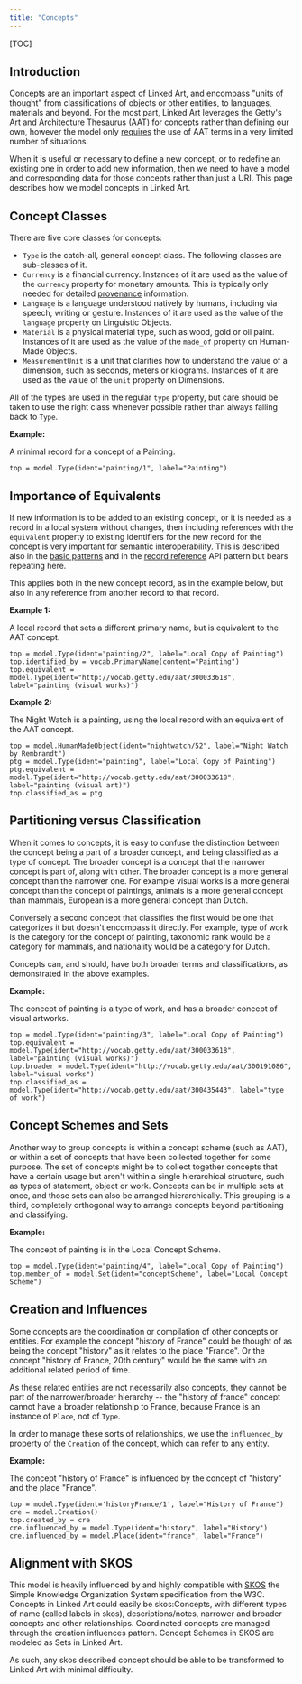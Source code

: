 ```yaml
---
title: "Concepts"
---
```


[TOC]

## Introduction

Concepts are an important aspect of Linked Art, and encompass "units of thought" from classifications of objects or other entities, to languages, materials and beyond. For the most part, Linked Art leverages the Getty's Art and Architecture Thesaurus (AAT) for concepts rather than defining our own, however the model only [requires](/model/vocab/required/) the use of AAT terms in a very limited number of situations.

When it is useful or necessary to define a new concept, or to redefine an existing one in order to add new information, then we need to have a model and corresponding data for those concepts rather than just a URI. This page describes how we model concepts in Linked Art.

## Concept Classes 

There are five core classes for concepts:

* `Type` is the catch-all, general concept class. The following classes are sub-classes of it.
* `Currency` is a financial currency. Instances of it are used as the value of the `currency` property for monetary amounts. This is typically only needed for detailed [provenance](/model/provenance/acquisitions/) information.
* `Language` is a language understood natively by humans, including via speech, writing or gesture. Instances of it are used as the value of the `language` property on Linguistic Objects.
* `Material` is a physical material type, such as wood, gold or oil paint. Instances of it are used as the value of the `made_of` property on Human-Made Objects.
* `MeasurementUnit` is a unit that clarifies how to understand the value of a dimension, such as seconds, meters or kilograms. Instances of it are used as the value of the `unit` property on Dimensions.

All of the types are used in the regular `type` property, but care should be taken to use the right class whenever possible rather than always falling back to `Type`.

__Example:__

A minimal record for a concept of a Painting.

```crom
top = model.Type(ident="painting/1", label="Painting")
```

## Importance of Equivalents

If new information is to be added to an existing concept, or it is needed as a record in a local system without changes, then including references with the `equivalent` property to existing identifiers for the new record for the concept is very important for semantic interoperability. This is described also in the [basic patterns](/model/base/#equivalent-data-uris) and in the [record reference](/api/1.0/shared/reference/) API pattern but bears repeating here.

This applies both in the new concept record, as in the example below, but also in any reference from another record to that record.

__Example 1:__

A local record that sets a different primary name, but is equivalent to the AAT concept.

```crom
top = model.Type(ident="painting/2", label="Local Copy of Painting")
top.identified_by = vocab.PrimaryName(content="Painting")
top.equivalent = model.Type(ident="http://vocab.getty.edu/aat/300033618", label="painting (visual works)")
```

__Example 2:__

The Night Watch is a painting, using the local record with an equivalent of the AAT concept.

```crom
top = model.HumanMadeObject(ident="nightwatch/52", label="Night Watch by Rembrandt")
ptg = model.Type(ident="painting", label="Local Copy of Painting")
ptg.equivalent = model.Type(ident="http://vocab.getty.edu/aat/300033618", label="painting (visual art)")
top.classified_as = ptg
```

## Partitioning versus Classification

When it comes to concepts, it is easy to confuse the distinction between the concept being a part of a broader concept, and being classified as a type of concept. The broader concept is a concept that the narrower concept is part of, along with other. The broader concept is a more general concept than the narrower one. For example visual works is a more general concept than the concept of paintings, animals is a more general concept than mammals, European is a more general concept than Dutch.

Conversely a second concept that classifies the first would be one that categorizes it but doesn't encompass it directly. For example, type of work is the category for the concept of painting, taxonomic rank would be a category for mammals, and nationality would be a category for Dutch.

Concepts can, and should, have both broader terms and classifications, as demonstrated in the above examples.

__Example:__

The concept of painting is a type of work, and has a broader concept of visual artworks.

```crom
top = model.Type(ident="painting/3", label="Local Copy of Painting")
top.equivalent = model.Type(ident="http://vocab.getty.edu/aat/300033618", label="painting (visual works)")
top.broader = model.Type(ident="http://vocab.getty.edu/aat/300191086", label="visual works")
top.classified_as = model.Type(ident="http://vocab.getty.edu/aat/300435443", label="type of work")
```

## Concept Schemes and Sets

Another way to group concepts is within a concept scheme (such as AAT), or within a set of concepts that have been collected together for some purpose. The set of concepts might be to collect together concepts that have a certain usage but aren't within a single hierarchical structure, such as types of statement, object or work. Concepts can be in multiple sets at once, and those sets can also be arranged hierarchically.  This grouping is a third, completely orthogonal way to arrange concepts beyond partitioning and classifying.

__Example:__

The concept of painting is in the Local Concept Scheme.

```crom
top = model.Type(ident="painting/4", label="Local Copy of Painting")
top.member_of = model.Set(ident="conceptScheme", label="Local Concept Scheme")
```

## Creation and Influences

Some concepts are the coordination or compilation of other concepts or entities. For example the concept "history of France" could be thought of as being the concept "history" as it relates to the place "France". Or the concept "history of France, 20th century" would be the same with an additional related period of time.

As these related entities are not necessarily also concepts, they cannot be part of the narrower/broader hierarchy -- the "history of france" concept cannot have a broader relationship to France, because France is an instance of `Place`, not of `Type`.

In order to manage these sorts of relationships, we use the `influenced_by` property of the `Creation` of the concept, which can refer to any entity.

__Example:__

The concept "history of France" is influenced by the concept of "history" and the place "France".

```crom
top = model.Type(ident='historyFrance/1', label="History of France")
cre = model.Creation()
top.created_by = cre
cre.influenced_by = model.Type(ident="history", label="History")
cre.influenced_by = model.Place(ident="france", label="France")
```

## Alignment with SKOS

This model is heavily influenced by and highly compatible with [SKOS](https://www.w3.org/TR/skos-primer/) the Simple Knowledge Organization System specification from the W3C. Concepts in Linked Art could easily be skos:Concepts, with different types of name (called labels in skos), descriptions/notes, narrower and broader concepts and other relationships. Coordinated concepts are managed through the creation influences pattern. Concept Schemes in SKOS are modeled as Sets in Linked Art. 

As such, any skos described concept should be able to be transformed to Linked Art with minimal difficulty.
